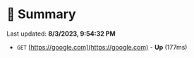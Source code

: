 # 📖 Summary
Last updated: **8/3/2023, 9:54:32 PM**

- `GET` [https://google.com](https://google.com) - **Up** (177ms)
